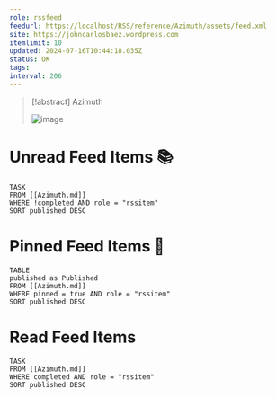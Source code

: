 ```yaml
---
role: rssfeed
feedurl: https://localhost/RSS/reference/Azimuth/assets/feed.xml
site: https://johncarlosbaez.wordpress.com
itemlimit: 10
updated: 2024-07-16T10:44:18.035Z
status: OK
tags: 
interval: 206
---
```

> [!abstract] Azimuth
> 
>
> ![image](https://s0.wp.com/i/buttonw-com.png)
# Unread Feed Items 📚
~~~dataview
TASK
FROM [[Azimuth.md]]
WHERE !completed AND role = "rssitem"
SORT published DESC
~~~

# Pinned Feed Items 📌
~~~dataview
TABLE
published as Published
FROM [[Azimuth.md]]
WHERE pinned = true AND role = "rssitem"
SORT published DESC
~~~

# Read Feed Items
~~~dataview
TASK
FROM [[Azimuth.md]]
WHERE completed AND role = "rssitem"
SORT published DESC
~~~